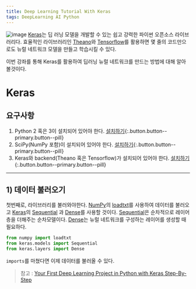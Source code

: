 ```yaml
---
title: Deep Learning Tutorial With Keras
tags: DeepLearning AI Python
---
```

![image](https://s3.amazonaws.com/keras.io/img/keras-logo-2018-large-1200.png)
[Keras](https://keras.io/)는 딥 러닝 모델을 개발할 수 있는 쉽고 강력한 파이썬 오픈소스 라이브러리다. 효율적인 라이브러리인 [Theano](https://machinelearningmastery.com/introduction-python-deep-learning-library-theano/)와 [Tensorflow](https://machinelearningmastery.com/introduction-python-deep-learning-library-tensorflow/)를 활용하면 몇 줄의 코드만으로도 뉴럴 네트워크 모델을 만들고 학습시킬 수 있다.

이번 강좌를 통해 Keras를 활용하여 딥러닝 뉴럴 네트워크를 만드는 방법에 대해 알아볼것이다.

<!--more-->
# Keras
## 요구사항
1. Python 2 혹은 3이 설치되어 있어야 한다. [설치하기](https://www.python.org/downloads/){:.button.button--primary.button--pill}
2. SciPy(NumPy 포함)이 설치되어 있어야 한다. [설치하기](https://www.scipy.org/install.html){:.button.button--primary.button--pill}
3. Keras와 backend(Theano 혹은 Tensorflow)가 설치되어 있어야 한다. [설치하기](https://keras.io/#installation){:.button.button--primary.button--pill}

---
## 1) 데이터 불러오기
첫번째로, 라이브러리를 불러와야한다. [NumPy](https://www.numpy.org/)의 [loadtxt](https://docs.scipy.org/doc/numpy/reference/generated/numpy.loadtxt.html)를 사용하여 데이터를 불러오고 [Keras](https://keras.io/)의 [Sequential](https://keras.io/models/sequential/) 과 [Dense](https://keras.io/layers/core/)를 사용할 것이다. [Sequential](https://keras.io/models/sequential/)은 순차적으로 레이어 층을 더해주는 순차모델이다. [Dense](https://keras.io/layers/core/)는 뉴럴 네트워크를 구성하는 레이어를 생성할 때 필요하다.

```python
from numpy import loadtxt
from keras.models import Sequential
from keras.layers import Dense
```
`imports`를 마쳤다면 이제 데이터를 불러올 수 있다.


> 참고 : [Your First Deep Learning Project in Python with Keras Step-By-Step](https://machinelearningmastery.com/tutorial-first-neural-network-python-keras/)